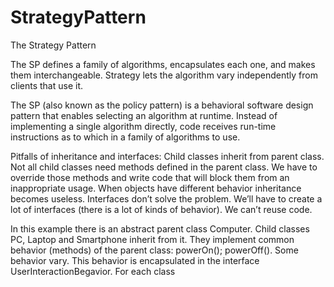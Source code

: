 # StrategyPattern

  The Strategy Pattern
 
  The SP defines a family of algorithms, encapsulates each one, and makes them interchangeable.
  Strategy lets the algorithm vary independently from clients that use it. 
  
  The SP (also known as the policy pattern) is a behavioral software design pattern that enables selecting an algorithm at runtime.
  Instead of implementing a single algorithm directly, code receives run-time instructions as to which in a family of algorithms to use.
 
  Pitfalls of inheritance and interfaces:
  Child classes inherit from parent class. Not all child classes need methods defined in the parent class.
  We have to override those methods and write code that will block them from an inappropriate usage.
  When objects have different behavior inheritance becomes useless.
  Interfaces don’t solve the problem. We’ll have to create a lot of interfaces (there is a lot of kinds of behavior). We can’t reuse code.

 In this example there is an abstract parent class Computer. Child classes PC, Laptop and Smartphone inherit from it. They implement  common behavior (methods) of the parent class: powerOn(); powerOff(). Some behavior vary. This behavior is encapsulated in the interface UserInteractionBegavior.  For each class 

